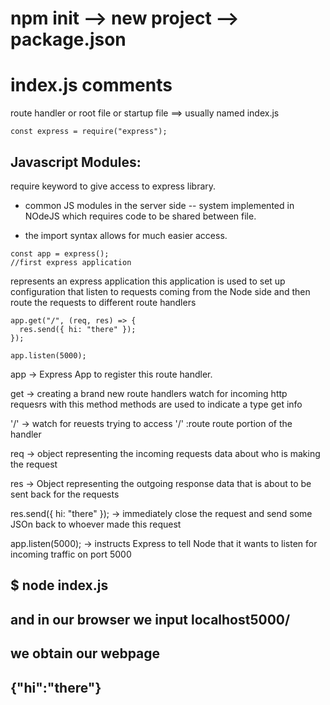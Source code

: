 # npm init --> new project --> package.json



# index.js comments

route handler or root file or startup file ==> usually named index.js


```
const express = require("express");
```

## Javascript Modules:
require keyword to give access to express library.

* common JS modules in the server side -- system implemented in NOdeJS which requires
code to be shared between file.

* the import syntax allows for much easier access.



```
const app = express(); 
//first express application
```

represents an express application
this application is used to set up configuration that
 listen to requests coming from the Node side and then route
 the requests to different route handlers

```
app.get("/", (req, res) => {
  res.send({ hi: "there" });
});

app.listen(5000);
```



app -> Express App to register this route handler.

get -> creating a brand new route handlers
      watch for incoming http requesrs with this method
      methods are used to indicate a type
      get info
      
'/' -> watch for reuests trying to access '/' :route
      route portion of the handler
      
req -> object representing the incoming requests
      data about who is making the request
      
res -> Object representing the outgoing response
      data that is about to be sent back for the requests
      
res.send({ hi: "there" }); -> immediately close the request
                            and send some JSOn back to whoever
                            made this request
                            
app.listen(5000); -> instructs Express to tell Node that it 
                    wants to listen for incoming traffic on port 5000
                    
## $ node index.js
## and in our browser we input localhost5000/ 
## we obtain our webpage
## {"hi":"there"}
